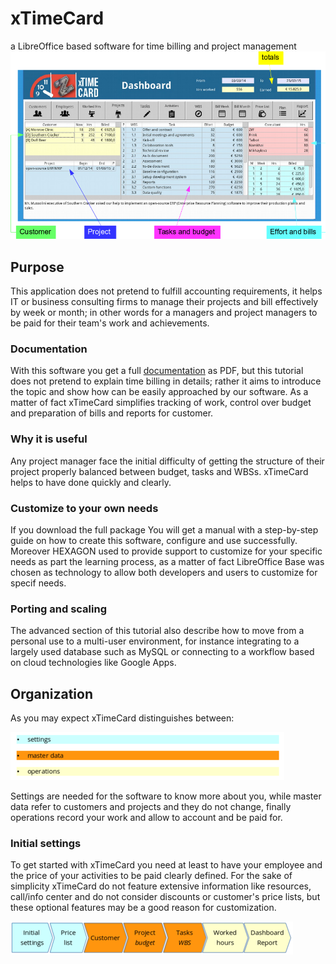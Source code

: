 
# xTimeCard
a LibreOffice based software for time billing and project management
![dashboard](Manual/xTimeCard_files/pasted_image.png)


## Purpose
This application does not pretend to fulfill accounting requirements, it helps IT or business consulting firms to manage their projects and bill effectively by week or month; in other words for a managers and project managers to be paid for their team's work and achievements.

### Documentation
With this software you get a full [documentation](xTimeCard.pdf) as PDF, but this tutorial does not pretend to explain time billing in details; rather it aims to introduce the topic and show how can be easily approached by our software.  As a matter of fact xTimeCard simplifies tracking of work, control over budget and preparation of bills and reports for customer. 

### Why it is useful
Any project manager face the initial difficulty of getting the structure of their project properly balanced between budget, tasks and WBSs. xTimeCard helps to have done quickly and clearly.

### Customize to your own needs
If you download the full package You will get a manual with a step-by-step guide on how to create this software, configure and use successfully. Moreover HEXAGON used to provide support to customize for your specific needs as part the learning process, as a matter of fact LibreOffice Base was chosen as technology to allow both developers and users to customize for specif needs. 

### Porting and scaling
The advanced section of this tutorial also describe how to move from a personal use to a multi-user environment, for instance integrating to a largely used database such as MySQL or connecting to a workflow based on cloud technologies like Google Apps.

## Organization
As you may expect xTimeCard distinguishes between:

![organization](Manual/xTimeCard_files/Introduction/pasted_image.png)

Settings are needed for the software to know more about you, while master data refer to customers and projects and they do not change, finally operations record your work and allow to account and be paid for.


### Initial settings
To get started with xTimeCard you need at least to have your employee and the price of your activities to be paid clearly defined. For the sake of simplicity xTimeCard do not feature extensive information like resources, call/info center and do not consider discounts or customer's price lists, but these optional features may be a good reason for customization.

![process view](Manual/xTimeCard_files/Introduction/pasted_image001.png)
